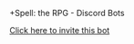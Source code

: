 +Spell: the RPG - Discord Bots

[Click here to invite this bot](https://discord.com/api/oauth2/authorize?client_id=736909104848568410&permissions=2048&scope=bot)